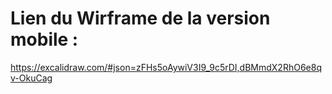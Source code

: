 # Lien du Wirframe de la version mobile :
https://excalidraw.com/#json=zFHs5oAywiV3I9_9c5rDI,dBMmdX2RhO6e8qv-OkuCag